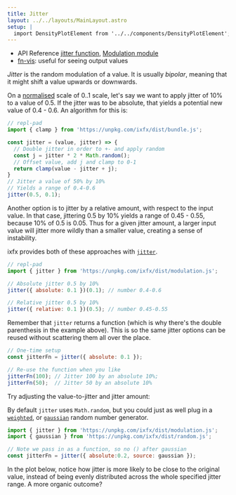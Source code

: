 ```yaml
---
title: Jitter
layout: ../../layouts/MainLayout.astro
setup: |
  import DensityPlotElement from '../../components/DensityPlotElement';
---
```


<script type="module" hoist>
  import '/src/components/ReplPad';
  import '/src/loader';
  import '/src/components/DensityPlotElement';
  import {weightedInteger, weighted, gaussian} from '/node_modules/ixfx/dist/random.js';
  import {jitter, Easings} from '/node_modules/ixfx/dist/modulation.js';
  window.weightedInteger = weightedInteger;
  window.weighted = weighted;
  window.jitter = jitter;
  window.Easings = Easings;
  window.gaussian = gaussian;
  importEl(
  `plot3`, 
  `density-plot-element`, {
    fn: "jitter({ relative: 0.2})(0.5)",
    scaleMin: 0,
    scaleMax: 1,
    editable: true
  });
  importEl(
    `plot4`, 
    `density-plot-element`, {
      fn: "jitter({ absolute: 0.2, source: gaussian })(0.5)",
      scaleMin: 0,
      scaleMax: 1,
      editable: true
  });
</script>

<div class="tip">
<ul>
<li>API Reference <a href="https://clinth.github.io/ixfx/functions/Modulation.jitter.html">jitter function</a>, <a href="https://clinth.github.io/ixfx/modules/Modulation.html">Modulation module</a></li>
<li><a href="https://fn-vis.pages.dev/1/#H4sIADVU3mQAA42RQW/CMAyF/4qVC2WEBq5F7DhpB6TdVw5RayCQJl1tKqSq/31OGUy77RAp+eL3/Cx/DqqJNapCtT6yGvWggm2eb61ccOysV8Uw6lRKqhBNjcRSs1TjXk+PhPdS4Zo2dgzD2TFjN8Khiw3MTswtFcZcQ3s55lVsjLsdbqZ2xEY8r96yiyE/02xThodF5W3TaqDKevyPUW3Z/liUwSMDu+pCsIWVkCoGYjHBrwTy9RPdg74FwfdrNpQBYGqOdQHcXVEn0mFK2WOR5GUY52JByO9BNL31WTaH7StMYmPgo5OxKiRYrvM81QOkSL202Vk+5eRCNuVbLF5SquQG0/c0b9ZrUWpY//JH0Ky/s3TaSLxDInsURcKjSFar+UbJHv/sdf8NJX3U8OkBAAA=">fn-vis</a>: useful for seeing output values</li>
</ul>
</div>

_Jitter_ is the random modulation of a value. It is usually _bipolar_, meaning that it might shift a value upwards or downwards. 

On a [normalised](../../data/normalising/) scale of 0..1 scale, let's say we want to apply jitter of 10% to a value of 0.5. If the jitter was to be absolute, that yields a potential new value of 0.4 - 0.6. An algorithm for this is:

```js
// repl-pad
import { clamp } from 'https://unpkg.com/ixfx/dist/bundle.js';

const jitter = (value, jitter) => {
  // Double jitter in order to +- and apply random
  const j = jitter * 2 * Math.random();
  // Offset value, add j and clamp to 0-1
  return clamp(value - jitter + j);
}
// Jitter a value of 50% by 10%
// Yields a range of 0.4-0.6
jitter(0.5, 0.1);
``` 

Another option is to jitter by a relative amount, with respect to the input value. In that case, jittering 0.5 by 10% yields a range of 0.45 - 0.55, because 10% of 0.5 is 0.05. Thus for a given jitter amount, a larger input value will jitter more wildly than a smaller value, creating a sense of instability.

ixfx provides both of these approaches with [`jitter`](https://clinth.github.io/ixfx/functions/Modulation.jitter.html). 

```js
// repl-pad
import { jitter } from 'https://unpkg.com/ixfx/dist/modulation.js';

// Absolute jitter 0.5 by 10%
jitter({ absolute: 0.1 })(0.1); // number 0.4-0.6

// Relative jitter 0.5 by 10%
jitter({ relative: 0.1 })(0.5); // number 0.45-0.55
```

Remember that `jitter` returns a function (which is why there's the double parenthesis in the example above). This is so the same jitter options can be reused without scattering them all over the place.

```js
// One-time setup
const jitterFn = jitter({ absolute: 0.1 });

// Re-use the function when you like
jitterFn(100); // Jitter 100 by an absolute 10%;
jitterFn(50);  // Jitter 50 by an absolute 10%
```

Try adjusting the value-to-jitter and jitter amount:

<div id="plot3"></div>

By default `jitter` uses `Math.random`, but you could just as well plug in a [`weighted`](https://clinth.github.io/ixfx/functions/Random.weighted.html), or [`gaussian`](https://clinth.github.io/ixfx/functions/Random.gaussian.html) random number generator.

```js
import { jitter } from 'https://unpkg.com/ixfx/dist/modulation.js';
import { gaussian } from 'https://unpkg.com/ixfx/dist/random.js';

// Note we pass in as a function, so no () after gaussian
const jitterFn = jitter({ absolute:0.2, source: gaussian });
```

In the plot below, notice how jitter is more likely to be close to the original value, instead of being evenly distributed across the whole specified jitter range. A more organic outcome?

<div id="plot4"></div>
